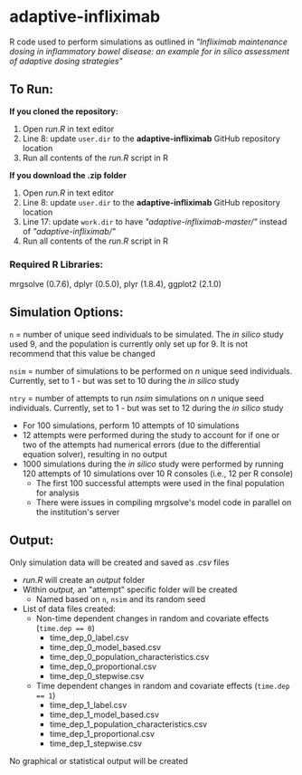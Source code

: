 # adaptive-infliximab
R code used to perform simulations as outlined in *"Infliximab maintenance dosing in inflammatory bowel disease: an example for in silico assessment of adaptive dosing strategies"*

## To Run:
**If you cloned the repository:**
1. Open *run.R* in text editor
2. Line 8: update `user.dir` to the **adaptive-infliximab** GitHub repository location
3. Run all contents of the *run.R* script in R

**If you download the .zip folder**
1. Open *run.R* in text editor
2. Line 8: update `user.dir` to the **adaptive-infliximab** GitHub repository location
3. Line 17: update `work.dir` to have *"adaptive-infliximab-master/"* instead of *"adaptive-infliximab/"*
4. Run all contents of the *run.R* script in R

### Required R Libraries:
mrgsolve (0.7.6), dplyr (0.5.0), plyr (1.8.4), ggplot2 (2.1.0)

## Simulation Options:
`n` = number of unique seed individuals to be simulated.  The *in silico* study used 9, and the population is currently only set up for 9. It is not recommend that this value be changed

`nsim` = number of simulations to be performed on *n* unique seed individuals.  Currently, set to 1 - but was set to 10 during the *in silico* study

`ntry` = number of attempts to run *nsim* simulations on *n* unique seed individuals.  Currently, set to 1 - but was set to 12 during the *in silico* study
- For 100 simulations, perform 10 attempts of 10 simulations
- 12 attempts were performed during the study to account for if one or two of the attempts had numerical errors (due to the differential equation solver), resulting in no output
- 1000 simulations during the *in silico* study were performed by running 120 attempts of 10 simulations over 10 R consoles (i.e., 12 per R console)
	- The first 100 successful attempts were used in the final population for analysis
	- There were issues in compiling mrgsolve's model code in parallel on the institution's server

## Output:
Only simulation data will be created and saved as *.csv* files
- *run.R* will create an *output* folder
- Within *output,* an "attempt" specific folder will be created
	- Named based on `n`, `nsim` and its random seed
- List of data files created:
	- Non-time dependent changes in random and covariate effects (`time.dep == 0`)
		- time_dep_0_label.csv
		- time_dep_0_model_based.csv
		- time_dep_0_population_characteristics.csv
		- time_dep_0_proportional.csv
		- time_dep_0_stepwise.csv
	- Time dependent changes in random and covariate effects (`time.dep == 1`)
		- time_dep_1_label.csv
		- time_dep_1_model_based.csv
		- time_dep_1_population_characteristics.csv
		- time_dep_1_proportional.csv
		- time_dep_1_stepwise.csv

No graphical or statistical output will be created
